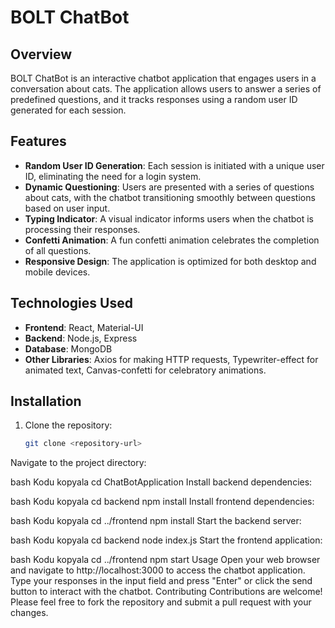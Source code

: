 # BOLT ChatBot

## Overview

BOLT ChatBot is an interactive chatbot application that engages users in a conversation about cats. The application allows users to answer a series of predefined questions, and it tracks responses using a random user ID generated for each session.

## Features

- **Random User ID Generation**: Each session is initiated with a unique user ID, eliminating the need for a login system.
- **Dynamic Questioning**: Users are presented with a series of questions about cats, with the chatbot transitioning smoothly between questions based on user input.
- **Typing Indicator**: A visual indicator informs users when the chatbot is processing their responses.
- **Confetti Animation**: A fun confetti animation celebrates the completion of all questions.
- **Responsive Design**: The application is optimized for both desktop and mobile devices.

## Technologies Used

- **Frontend**: React, Material-UI
- **Backend**: Node.js, Express
- **Database**: MongoDB
- **Other Libraries**: Axios for making HTTP requests, Typewriter-effect for animated text, Canvas-confetti for celebratory animations.

## Installation

1. Clone the repository:
   ```bash
   git clone <repository-url>
Navigate to the project directory:

bash
Kodu kopyala
cd ChatBotApplication
Install backend dependencies:

bash
Kodu kopyala
cd backend
npm install
Install frontend dependencies:

bash
Kodu kopyala
cd ../frontend
npm install
Start the backend server:

bash
Kodu kopyala
cd backend
node index.js
Start the frontend application:

bash
Kodu kopyala
cd ../frontend
npm start
Usage
Open your web browser and navigate to http://localhost:3000 to access the chatbot application.
Type your responses in the input field and press "Enter" or click the send button to interact with the chatbot.
Contributing
Contributions are welcome! Please feel free to fork the repository and submit a pull request with your changes.
